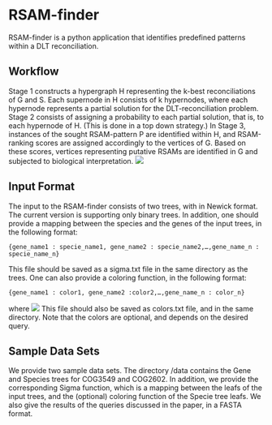 # RSAM-finder
RSAM-finder is a python application that identifies predefined patterns within a DLT reconciliation.

## Workflow
Stage 1 constructs a hypergraph H representing the k-best reconciliations of G
and S. Each supernode in H consists of k hypernodes, where each hypernode represents a partial
solution for the DLT-reconciliation problem. Stage 2 consists of assigning a probability to each partial
solution, that is, to each hypernode of H. (This is done in a top down strategy.) In Stage 3, instances
of the sought RSAM-pattern P are identified within H, and RSAM-ranking scores are assigned
accordingly to the vertices of G. Based on these scores, vertices representing putative RSAMs are
identified in G and subjected to biological interpretation.
![](https://user-images.githubusercontent.com/19167301/57970883-8dee4e00-798f-11e9-97fb-446883633860.jpg)

## Input Format
The input to the RSAM-finder consists of two trees, with in Newick format. The current version is supporting only binary trees.
In addition, one should provide a mapping between the species and the genes of the input trees, in the following format: 
```
{gene_name1 : specie_name1, gene_name2 : specie_name2,…,gene_name_n : specie_name_n}
```
This file should be saved as a sigma.txt file in the same directory as the trees.
One can also provide a coloring function, in the following format:
```
{gene_name1 : color1, gene_name2 :color2,…,gene_name_n : color_n}
```
where ![](https://latex.codecogs.com/gif.latex?color_i\in[red,black])
This file should also be saved as colors.txt file, and in the same directory.
Note that the colors are optional, and depends on the desired query.

## Sample Data Sets
We provide two sample data sets. The directory /data contains the Gene and Species trees for COG3549 and COG2602. In addition, we provide the corresponding Sigma function, which is a mapping between the leafs of the input trees, and the (optional) coloring function of the Specie tree leafs.
We also give the results of the queries discussed in the paper, in a FASTA format.
